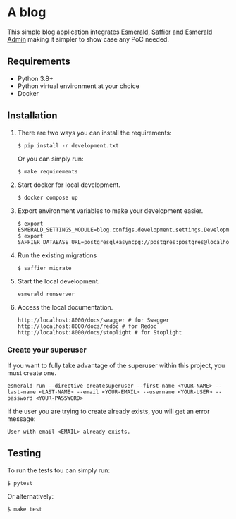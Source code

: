 # A blog

This simple blog application integrates [Esmerald][esmerald], [Saffier][saffier] and
[Esmerald Admin][esmerald_admin] making it simpler to show case any PoC needed.

## Requirements

* Python 3.8+
* Python virtual environment at your choice
* Docker

## Installation

1. There are two ways you can install the requirements:

    ```shell
    $ pip install -r development.txt
    ```

    Or you can simply run:

    ```shell
    $ make requirements
    ```
2. Start docker for local development.

   ```shell
   $ docker compose up
   ```
3. Export environment variables to make your development easier.

    ```shell
    $ export ESMERALD_SETTINGS_MODULE=blog.configs.development.settings.DevelopmentAppSettings
    $ export SAFFIER_DATABASE_URL=postgresql+asyncpg://postgres:postgres@localhost:5432/blog
    ```
4. Run the existing migrations

    ```shell
    $ saffier migrate
    ```
5. Start the local development.
   
    ```shell
    esmerald runserver
    ```
6. Access the local documentation.

    ```shell
    http://localhost:8000/docs/swagger # for Swagger
    http://localhost:8000/docs/redoc # for Redoc
    http://localhost:8000/docs/stoplight # for Stoplight
    ```

### Create your superuser

If you want to fully take advantage of the superuser within this project, you must create one.

```shell
esmerald run --directive createsuperuser --first-name <YOUR-NAME> --last-name <LAST-NAME> --email <YOUR-EMAIL> --username <YOUR-USER> --password <YOUR-PASSWORD>
```

If the user you are trying to create already exists, you will get an error message:

```shell
User with email <EMAIL> already exists.
```

## Testing

To run the tests tou can simply run:

```shell
$ pytest
```

Or alternatively:

```shell
$ make test
```

[esmerald]: https://esmerald.dev
[saffier]: https://saffier.tarsild.io
[esmerald_admin]: https://esmerald-admin.tarsild.io
